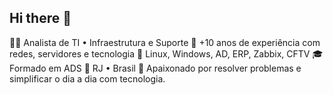 ## Hi there 👋

<!--
**brendonrf/brendonrf** is a ✨ _special_ ✨ repository because its `README.md` (this file) appears on your GitHub profile.

Here are some ideas to get you started:

- 🔭 I’m currently working on ...
- 🌱 I’m currently learning ...
- 👯 I’m looking to collaborate on ...
- 🤔 I’m looking for help with ...
- 💬 Ask me about ...
- 📫 How to reach me: ...
- 😄 Pronouns: ...
- ⚡ Fun fact: ...
-->
👨‍💻 Analista de TI • Infraestrutura e Suporte
💼 +10 anos de experiência com redes, servidores e tecnologia
🔧 Linux, Windows, AD, ERP, Zabbix, CFTV
🎓 Formado em ADS
📍 RJ • Brasil
🚀 Apaixonado por resolver problemas e simplificar o dia a dia com tecnologia.
